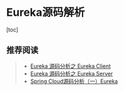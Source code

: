 # Eureka源码解析

[toc]

## 推荐阅读

> - [Eureka 源码分析之 Eureka Client](https://mp.weixin.qq.com/s/47TUd96NMz67_PCDyvyInQ)
> - [Eureka 源码分析之 Eureka Server](https://juejin.im/post/6844903864605343758)
> - [Spring Cloud源码分析（一）Eureka](http://blog.didispace.com/springcloud-sourcecode-eureka/)














